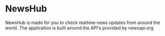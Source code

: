 # NewsHub
NewsHub is made for you to check realtime news updates from around the world. The application is built around the API's provided by newsapi.org
